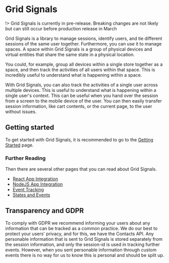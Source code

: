 # Grid Signals

!> Grid Signals is currently in pre-release. Breaking changes are not likely but can still occur before production release in March

Grid Signals is a library to manage sessions, identify users, and tie different sessions of the same user together. Furthermore, you can use it to manage spaces. A space within Grid Signals is a group of physical devices and virtual entities that share the same state in a physical location.

You could, for example, group all devices within a single store together as a space, and then track the activities of all users within that space. This is incredibly useful to understand what is happening within a space.

With Grid Signals, you can also track the activities of a single user across multiple devices. This is useful to understand what is happening within a single user's context. This can be useful when you hand over the session from a screen to the mobile device of the user. You can then easily transfer session information, like cart contents, or the current page, to the user without issues.

## Getting started
To get started with Grid Signals, it is recommended to go to the [Getting Started](/grid-signals/getting-started) page.

### Further Reading
Then there are several other pages that you can read about Grid Signals.

- [React App Integration](/grid-signals/react-app-integration)
- [NodeJS App Integration](/grid-signals/node-js-integration)
- [Event Tracking](/grid-signals/tracking-events)
- [States and Events](/grid-signals/states-and-events)

## Transparency and GDPR
To comply with GDPR we recommend informing your users about any information that can be tracked as a common practice. We do our best to protect your users' privacy, and for this, we have the Contacts API. Any personable information that is sent to Grid Signals is stored separately from the session information, and only the session-id is used in tracking further events. However, when you sent personable information through custom events there is no way for us to know this is personal and should be split up.

